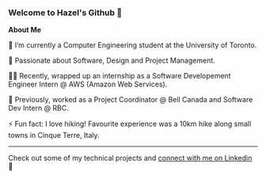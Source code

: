 ### Welcome to Hazel's Github 👋


**About Me**

🔭 I’m currently a Computer Engineering student at the University of Toronto.

🌱 Passionate about Software, Design and Project Management.

👩‍💻 Recently, wrapped up an internship as a Software Developement Engineer Intern @ AWS (Amazon Web Services).

💼 Previously, worked as a Project Coordinator @ Bell Canada and Software Dev Intern @ RBC.

⚡ Fun fact: I love hiking! Favourite experience was a 10km hike along small towns in Cinque Terre, Italy.

****
Check out some of my technical projects and [connect with me on Linkedin](https://www.linkedin.com/in/hazel-sharma) 📲

